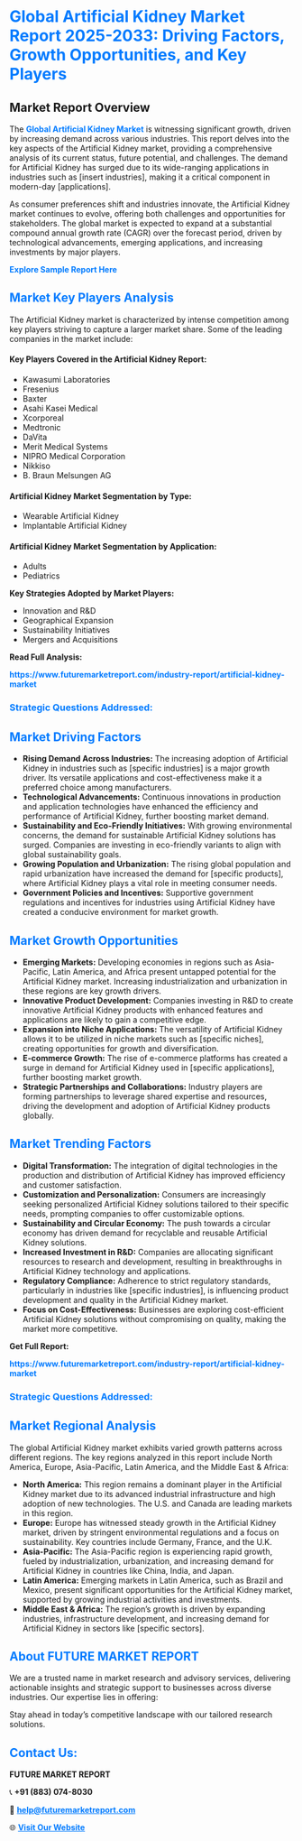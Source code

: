 <h1 style="color: #007BFF;">Global Artificial Kidney Market Report 2025-2033: Driving Factors, Growth Opportunities, and Key Players</h1>

<section id="overview">
<h2>Market Report Overview</h2>
<p>The <a href="https://www.futuremarketreport.com/industry-report/artificial-kidney-market" style="color: #007BFF; text-decoration: none;"><strong>Global Artificial Kidney Market</strong></a> is witnessing significant growth, driven by increasing demand across various industries. This report delves into the key aspects of the Artificial Kidney market, providing a comprehensive analysis of its current status, future potential, and challenges. The demand for Artificial Kidney has surged due to its wide-ranging applications in industries such as [insert industries], making it a critical component in modern-day [applications].</p>
<p>As consumer preferences shift and industries innovate, the Artificial Kidney market continues to evolve, offering both challenges and opportunities for stakeholders. The global market is expected to expand at a substantial compound annual growth rate (CAGR) over the forecast period, driven by technological advancements, emerging applications, and increasing investments by major players.</p>
</section>

<section id="overview">
<p><a href="https://www.futuremarketreport.com/request-sample/reportId=41931" style="color: #007BFF; text-decoration: none;"><strong>Explore Sample Report Here</strong></a></p>
</section>

<section id="key-players">
<h2 style="color: #007BFF;">Market Key Players Analysis</h2>
<p>The Artificial Kidney market is characterized by intense competition among key players striving to capture a larger market share. Some of the leading companies in the market include:</p>
<h4>Key Players Covered in the Artificial Kidney Report:</h4>
<ul><li>Kawasumi Laboratories</li><li>Fresenius</li><li>Baxter</li><li>Asahi Kasei Medical</li><li>Xcorporeal</li><li>Medtronic</li><li>DaVita</li><li>Merit Medical Systems</li><li>NIPRO Medical Corporation</li><li>Nikkiso</li><li>B. Braun Melsungen AG</li></ul>
<h4>Artificial Kidney Market Segmentation by Type:</h4>
<ul><li>Wearable Artificial Kidney</li><li>Implantable Artificial Kidney</li></ul>

<h4>Artificial Kidney Market Segmentation by Application:</h4>
<ul><li>Adults</li><li>Pediatrics</li></ul>
<p><strong>Key Strategies Adopted by Market Players:</strong></p>
<ul>
<li>Innovation and R&D</li>
<li>Geographical Expansion</li>
<li>Sustainability Initiatives</li>
<li>Mergers and Acquisitions</li>
</ul>
</section>

<section>
<p><strong>Read Full Analysis: </strong></p><a href="https://www.futuremarketreport.com/industry-report/artificial-kidney-market" style="color: #007BFF; text-decoration: none;"><strong>https://www.futuremarketreport.com/industry-report/artificial-kidney-market</strong></a>
<h3 style="color: #007BFF;">Strategic Questions Addressed:</h3>
</section>

<section id="driving-factors">
<h2 style="color: #007BFF;">Market Driving Factors</h2>
<ul>
<li><strong>Rising Demand Across Industries:</strong> The increasing adoption of Artificial Kidney in industries such as [specific industries] is a major growth driver. Its versatile applications and cost-effectiveness make it a preferred choice among manufacturers.</li>
<li><strong>Technological Advancements:</strong> Continuous innovations in production and application technologies have enhanced the efficiency and performance of Artificial Kidney, further boosting market demand.</li>
<li><strong>Sustainability and Eco-Friendly Initiatives:</strong> With growing environmental concerns, the demand for sustainable Artificial Kidney solutions has surged. Companies are investing in eco-friendly variants to align with global sustainability goals.</li>
<li><strong>Growing Population and Urbanization:</strong> The rising global population and rapid urbanization have increased the demand for [specific products], where Artificial Kidney plays a vital role in meeting consumer needs.</li>
<li><strong>Government Policies and Incentives:</strong> Supportive government regulations and incentives for industries using Artificial Kidney have created a conducive environment for market growth.</li>
</ul>
</section>

<section id="growth-opportunities">
<h2 style="color: #007BFF;">Market Growth Opportunities</h2>
<ul>
<li><strong>Emerging Markets:</strong> Developing economies in regions such as Asia-Pacific, Latin America, and Africa present untapped potential for the Artificial Kidney market. Increasing industrialization and urbanization in these regions are key growth drivers.</li>
<li><strong>Innovative Product Development:</strong> Companies investing in R&D to create innovative Artificial Kidney products with enhanced features and applications are likely to gain a competitive edge.</li>
<li><strong>Expansion into Niche Applications:</strong> The versatility of Artificial Kidney allows it to be utilized in niche markets such as [specific niches], creating opportunities for growth and diversification.</li>
<li><strong>E-commerce Growth:</strong> The rise of e-commerce platforms has created a surge in demand for Artificial Kidney used in [specific applications], further boosting market growth.</li>
<li><strong>Strategic Partnerships and Collaborations:</strong> Industry players are forming partnerships to leverage shared expertise and resources, driving the development and adoption of Artificial Kidney products globally.</li>
</ul>
</section>

<section id="trending-factors">
<h2 style="color: #007BFF;">Market Trending Factors</h2>
<ul>
<li><strong>Digital Transformation:</strong> The integration of digital technologies in the production and distribution of Artificial Kidney has improved efficiency and customer satisfaction.</li>
<li><strong>Customization and Personalization:</strong> Consumers are increasingly seeking personalized Artificial Kidney solutions tailored to their specific needs, prompting companies to offer customizable options.</li>
<li><strong>Sustainability and Circular Economy:</strong> The push towards a circular economy has driven demand for recyclable and reusable Artificial Kidney solutions.</li>
<li><strong>Increased Investment in R&D:</strong> Companies are allocating significant resources to research and development, resulting in breakthroughs in Artificial Kidney technology and applications.</li>
<li><strong>Regulatory Compliance:</strong> Adherence to strict regulatory standards, particularly in industries like [specific industries], is influencing product development and quality in the Artificial Kidney market.</li>
<li><strong>Focus on Cost-Effectiveness:</strong> Businesses are exploring cost-efficient Artificial Kidney solutions without compromising on quality, making the market more competitive.</li>
</ul>
</section>

<section>
<p><strong>Get Full Report: </strong></p><a href="https://www.futuremarketreport.com/industry-report/artificial-kidney-market" style="color: #007BFF; text-decoration: none;"><strong>https://www.futuremarketreport.com/industry-report/artificial-kidney-market</strong></a>
<h3 style="color: #007BFF;">Strategic Questions Addressed:</h3>
</section>


<section id="regional-analysis">
<h2 style="color: #007BFF;">Market Regional Analysis</h2>
<p>The global Artificial Kidney market exhibits varied growth patterns across different regions. The key regions analyzed in this report include North America, Europe, Asia-Pacific, Latin America, and the Middle East & Africa:</p>
<ul>
<li><strong>North America:</strong> This region remains a dominant player in the Artificial Kidney market due to its advanced industrial infrastructure and high adoption of new technologies. The U.S. and Canada are leading markets in this region.</li>
<li><strong>Europe:</strong> Europe has witnessed steady growth in the Artificial Kidney market, driven by stringent environmental regulations and a focus on sustainability. Key countries include Germany, France, and the U.K.</li>
<li><strong>Asia-Pacific:</strong> The Asia-Pacific region is experiencing rapid growth, fueled by industrialization, urbanization, and increasing demand for Artificial Kidney in countries like China, India, and Japan.</li>
<li><strong>Latin America:</strong> Emerging markets in Latin America, such as Brazil and Mexico, present significant opportunities for the Artificial Kidney market, supported by growing industrial activities and investments.</li>
<li><strong>Middle East & Africa:</strong> The region’s growth is driven by expanding industries, infrastructure development, and increasing demand for Artificial Kidney in sectors like [specific sectors].</li>
</ul>
</section>

<footer>
<h2 style="color: #007BFF;">About FUTURE MARKET REPORT</h2>
<p>We are a trusted name in market research and advisory services, delivering actionable insights and strategic support to businesses across diverse industries. Our expertise lies in offering:</p>

<p>Stay ahead in today’s competitive landscape with our tailored research solutions.</p>

<h2 style="color: #007BFF;">Contact Us:</h2>
<p><strong>FUTURE MARKET REPORT</strong></p>
<p>📞 <strong>+91 (883) 074-8030</strong></p>
<p>📧 <strong><a href="mailto:help@futuremarketreport.com" style="color: #007BFF;">help@futuremarketreport.com</a></strong></p>
<p>🌐 <strong><a href="https://www.futuremarketreport.com/" style="color: #007BFF;">Visit Our Website</a></strong></p>
</footer>